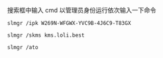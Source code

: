 搜索框中输入 cmd 以管理员身份运行依次输入一下命令
```
slmgr /ipk W269N-WFGWX-YVC9B-4J6C9-T83GX
```
```
slmgr /skms kms.loli.best
```
```
slmgr /ato
```
